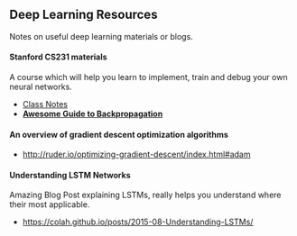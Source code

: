 ## Deep Learning Resources
Notes on useful deep learning materials or blogs.

#### Stanford CS231 materials

A course which will help you learn to implement, train and debug your own neural networks.

* [Class Notes](http://cs231n.github.io/)
* [**Awesome Guide to Backpropagation**](http://cs231n.github.io/optimization-2/)

#### An overview of gradient descent optimization algorithms

* http://ruder.io/optimizing-gradient-descent/index.html#adam

#### Understanding LSTM Networks

Amazing Blog Post explaining LSTMs, really helps you understand where their most applicable.

* https://colah.github.io/posts/2015-08-Understanding-LSTMs/
